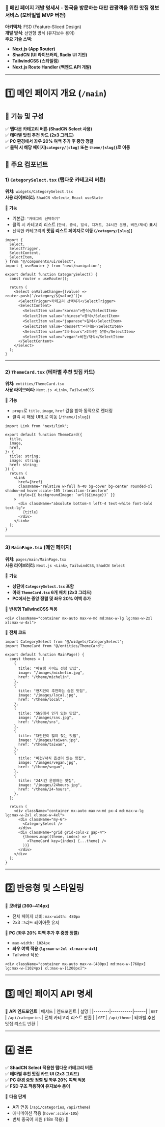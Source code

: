 ### 📌 **메인 페이지 개발 명세서 - 한국을 방문하는 대만 관광객을 위한 맛집 정보 서비스 (모바일웹 MVP 버전)**

**아키텍처**: FSD (Feature-Sliced Design)  
**개발 방식**: 선언형 방식 (유지보수 용이)  
**주요 기술 스택**:

- **Next.js (App Router)**
- **ShadCN (UI 라이브러리, Radix UI 기반)**
- **TailwindCSS (스타일링)**
- **Next.js Route Handler (백엔드 API 개발)**

---

# **1️⃣ 메인 페이지 개요 (`/main`)**

## **📍 기능 및 구성**

✅ **탭다운 카테고리 버튼 (ShadCN Select 사용)**  
✅ **테마별 맛집 추천 카드 (2x3 그리드)**  
✅ **PC 환경에서 좌우 20% 여백 추가 후 중앙 정렬**  
✅ **클릭 시 해당 페이지(`category/[slug]` 또는 `theme/[slug]`)로 이동**

## **📍 주요 컴포넌트**

### **1) `CategorySelect.tsx` (탭다운 카테고리 버튼)**

**위치:** `widgets/CategorySelect.tsx`  
**사용 라이브러리:** `ShadCN <Select>`, `React useState`

📌 **기능**

- 기본값: `"카테고리 선택하기"`
- 클릭 시 카테고리 리스트 (`한식, 중식, 일식, 디저트, 24시간 운영, 비건/채식`) 표시
- 선택한 카테고리의 **맛집 리스트 페이지로 이동 (`/category/[slug]`)**

```tsx
import {
  Select,
  SelectTrigger,
  SelectContent,
  SelectItem,
} from "@/components/ui/select";
import { useRouter } from "next/navigation";

export default function CategorySelect() {
  const router = useRouter();

  return (
    <Select onValueChange={(value) => router.push(`/category/${value}`)}>
      <SelectTrigger>카테고리 선택하기</SelectTrigger>
      <SelectContent>
        <SelectItem value="korean">한식</SelectItem>
        <SelectItem value="chinese">중식</SelectItem>
        <SelectItem value="japanese">일식</SelectItem>
        <SelectItem value="dessert">디저트</SelectItem>
        <SelectItem value="24-hours">24시간 운영</SelectItem>
        <SelectItem value="vegan">비건/채식</SelectItem>
      </SelectContent>
    </Select>
  );
}
```

---

### **2) `ThemeCard.tsx` (테마별 추천 맛집 카드)**

**위치:** `entities/ThemeCard.tsx`  
**사용 라이브러리:** `Next.js <Link>`, `TailwindCSS`

📌 **기능**

- `props`로 `title`, `image`, `href` 값을 받아 동적으로 렌더링
- 클릭 시 해당 URL로 이동 (`/theme/[slug]`)

```tsx
import Link from "next/link";

export default function ThemeCard({
  title,
  image,
  href,
}: {
  title: string;
  image: string;
  href: string;
}) {
  return (
    <Link
      href={href}
      className="relative w-full h-40 bg-cover bg-center rounded-xl shadow-md hover:scale-105 transition-transform"
      style={{ backgroundImage: `url(${image})` }}
    >
      <div className="absolute bottom-4 left-4 text-white font-bold text-lg">
        {title}
      </div>
    </Link>
  );
}
```

---

### **3) `MainPage.tsx` (메인 페이지)**

**위치:** `pages/main/MainPage.tsx`  
**사용 라이브러리:** `Next.js <Link>`, `TailwindCSS`, `ShadCN Select`

📌 **기능**

- **상단에 `CategorySelect.tsx` 포함**
- **아래 `ThemeCard.tsx` 6개 배치 (2x3 그리드)**
- **PC에서는 중앙 정렬 및 좌우 20% 여백 추가**

📌 **반응형 TailwindCSS 적용**

```tsx
<div className="container mx-auto max-w-md md:max-w-lg lg:max-w-2xl xl:max-w-4xl">
```

📌 **전체 코드**

```tsx
import CategorySelect from "@/widgets/CategorySelect";
import ThemeCard from "@/entities/ThemeCard";

export default function MainPage() {
  const themes = [
    {
      title: "미슐랭 가이드 선정 맛집",
      image: "/images/michelin.jpg",
      href: "/theme/michelin",
    },
    {
      title: "현지인이 추천하는 숨은 맛집",
      image: "/images/local.jpg",
      href: "/theme/local",
    },
    {
      title: "SNS에서 인기 있는 맛집",
      image: "/images/sns.jpg",
      href: "/theme/sns",
    },
    {
      title: "대만인이 많이 찾는 맛집",
      image: "/images/taiwan.jpg",
      href: "/theme/taiwan",
    },
    {
      title: "비건/채식 옵션이 있는 맛집",
      image: "/images/vegan.jpg",
      href: "/theme/vegan",
    },
    {
      title: "24시간 운영하는 맛집",
      image: "/images/24hours.jpg",
      href: "/theme/24-hours",
    },
  ];

  return (
    <div className="container mx-auto max-w-md px-4 md:max-w-lg lg:max-w-2xl xl:max-w-4xl">
      <div className="my-6">
        <CategorySelect />
      </div>
      <div className="grid grid-cols-2 gap-4">
        {themes.map((theme, index) => (
          <ThemeCard key={index} {...theme} />
        ))}
      </div>
    </div>
  );
}
```

---

# **2️⃣ 반응형 및 스타일링**

📌 **모바일 (360~414px)**

- 전체 페이지 너비: `max-width: 480px`
- 2x3 그리드 레이아웃 유지

📌 **PC (좌우 20% 여백 추가 후 중앙 정렬)**

- `max-width: 1024px`
- **좌우 여백 적용 (`lg:max-w-2xl xl:max-w-4xl`)**
- Tailwind 적용:

```tsx
<div className="container mx-auto max-w-[480px] md:max-w-[768px] lg:max-w-[1024px] xl:max-w-[1200px]">
```

---

# **3️⃣ 메인 페이지 API 명세**

📌 **API 엔드포인트**
| 메서드 | 엔드포인트 | 설명 |
|--------|-----------|------|
| `GET` | `/api/categories` | 전체 카테고리 리스트 반환 |
| `GET` | `/api/theme` | 테마별 추천 맛집 리스트 반환 |

---

# **4️⃣ 결론**

✅ **ShadCN Select 적용한 탭다운 카테고리 버튼**  
✅ **테마별 추천 맛집 카드 UI (2x3 그리드)**  
✅ **PC 환경 중앙 정렬 및 좌우 20% 여백 적용**  
✅ **FSD 구조 적용하여 유지보수 용이**

🚀 **다음 단계**

- API 연동 (`/api/categories`, `/api/theme`)
- 애니메이션 적용 (`hover:scale-105`)
- 번체 중국어 지원 (i18n 적용) 🚀
